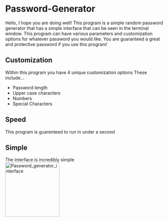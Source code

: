 # Password-Generator
Hello, I hope you are doing well! This program is a simple random password generator that has a simple interface that can be seen in the terminal window. This program can have various parameters and customization options for whatever password you would like. You are guaranteed a great and protective password if you use this program!

## Customization
Within this program you have 4 unique customization options
These include...
- Password length
- Upper case characters
- Numbers
- Special Characters

## Speed
This program is guarenteed to run in under a second

## Simple
The interface is incredibly simple <br />
<img width="172" alt="Password_generator_interface" src="https://github.com/user-attachments/assets/37d65835-7a2a-4cff-8a40-687092a3d7b1">
